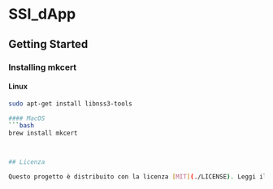 # SSI_dApp

## Getting Started

### Installing mkcert

#### Linux
```bash
sudo apt-get install libnss3-tools

#### MacOS
```bash
brew install mkcert



## Licenza

Questo progetto è distribuito con la licenza [MIT](./LICENSE). Leggi il file [LICENSE](./LICENSE) per i dettagli.
